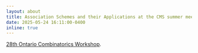 ```yaml
---
layout: about
title: Association Schemes and their Applications at the CMS summer meeting 2024
date: 2025-05-24 16:11:00-0400
inline: true
---
```


[28th Ontario Combinatorics Workshop](https://sarobidyraz.com/OCW/).